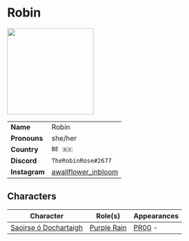 # Robin

<img src="https://cdn.discordapp.com/avatars/userid/imageid.png?size=256" height="200" />

|||
| --- | --- |
| **Name** | Robin | player.3
| **Pronouns** | she/her |
| **Country** | `BE 🇧🇪` |
| **Discord** | `TheRobinRose#2677` |
| **Instagram** | [awallflower_inbloom](https://www.instagram.com/awallflower_inbloom/) |

## Characters

| Character | Role(s) | Appearances |
| --- | --- | --- |
| [Saoirse ó Dochartaigh](../characters/saoirse-o-dochartaigh.md) | [Purple Rain](../campaigns/purple-rain.md) | [PR00](../sessions/PR00.md) - |
